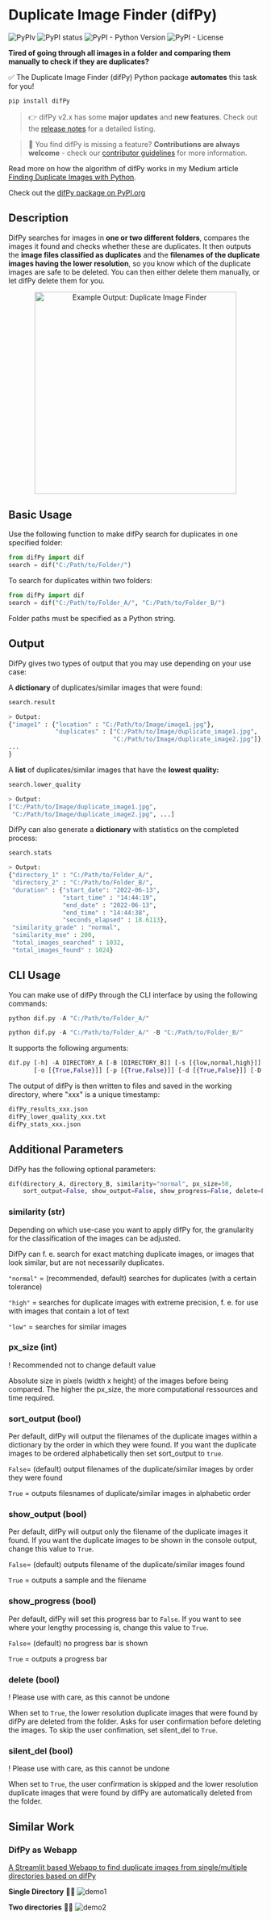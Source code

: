 # Duplicate Image Finder (difPy)

![PyPIv](https://img.shields.io/pypi/v/difPy)
![PyPI status](https://img.shields.io/pypi/status/difPy)
![PyPI - Python Version](https://img.shields.io/pypi/pyversions/difPy)
![PyPI - License](https://img.shields.io/pypi/l/difPy)

**Tired of going through all images in a folder and comparing them manually to check if they are duplicates?**

:white_check_mark: The Duplicate Image Finder (difPy) Python package **automates** this task for you!

```python
pip install difPy
```
> :point_right: difPy v2.x  has some **major updates** and **new features**. Check out the [release notes](https://github.com/elisemercury/Duplicate-Image-Finder/releases/) for a detailed listing.

> :open_hands: You find difPy is missing a feature? **Contributions are always welcome** - check our [contributor guidelines](https://github.com/elisemercury/Duplicate-Image-Finder/wiki/Contributing-to-difPy) for more information.

Read more on how the algorithm of difPy works in my Medium article [Finding Duplicate Images with Python](https://towardsdatascience.com/finding-duplicate-images-with-python-71c04ec8051).

Check out the [difPy package on PyPI.org](https://pypi.org/project/difPy/)

## Description
DifPy searches for images in **one or two different folders**, compares the images it found and checks whether these are duplicates. It then outputs the **image files classified as duplicates** and the **filenames of the duplicate images having the lower resolution**, so you know which of the duplicate images are safe to be deleted. You can then either delete them manually, or let difPy delete them for you.

<p align="center">
  <img src="example_output.png" width="400" title="Example Output: Duplicate Image Finder">
</p>

## Basic Usage
Use the following function to make difPy search for duplicates in one specified folder:

```python
from difPy import dif
search = dif("C:/Path/to/Folder/")
``` 
To search for duplicates within two folders:

```python
from difPy import dif
search = dif("C:/Path/to/Folder_A/", "C:/Path/to/Folder_B/")
``` 
Folder paths must be specified as a Python string.

## Output
DifPy gives two types of output that you may use depending on your use case: 

A **dictionary** of duplicates/similar images that were found: 

```python
search.result

> Output:
{"image1" : {"location" : "C:/Path/to/Image/image1.jpg"},
             "duplicates" : ["C:/Path/to/Image/duplicate_image1.jpg",
                             "C:/Path/to/Image/duplicate_image2.jpg"]},
...
}
``` 

A **list** of duplicates/similar images that have the **lowest quality:** 

```python
search.lower_quality

> Output:
["C:/Path/to/Image/duplicate_image1.jpg", 
 "C:/Path/to/Image/duplicate_image2.jpg", ...]
``` 

DifPy can also generate a **dictionary** with statistics on the completed process:

```python
search.stats

> Output:
{"directory_1" : "C:/Path/to/Folder_A/",
 "directory_2" : "C:/Path/to/Folder_B/",
 "duration" : {"start_date": "2022-06-13",
               "start_time" : "14:44:19",
               "end_date" : "2022-06-13",
               "end_time" : "14:44:38",
               "seconds_elapsed" : 18.6113},
 "similarity_grade" : "normal",
 "similarity_mse" : 200,
 "total_images_searched" : 1032,
 "total_images_found" : 1024}
``` 

## CLI Usage
You can make use of difPy through the CLI interface by using the following commands:

```python
python dif.py -A "C:/Path/to/Folder_A/"

python dif.py -A "C:/Path/to/Folder_A/" -B "C:/Path/to/Folder_B/"
```
It supports the following arguments:

```python
dif.py [-h] -A DIRECTORY_A [-B [DIRECTORY_B]] [-s [{low,normal,high}]] [-px [PX_SIZE]] [-so [{True,False}]]
       [-o [{True,False}]] [-p [{True,False}]] [-d [{True,False}]] [-D [{True,False}]]
```

The output of difPy is then written to files and saved in the working directory, where "xxx" is a unique timestamp:

```python
difPy_results_xxx.json
difPy_lower_quality_xxx.txt
difPy_stats_xxx.json
```

## Additional Parameters
DifPy has the following optional parameters:

```python
dif(directory_A, directory_B, similarity="normal", px_size=50, 
    sort_output=False, show_output=False, show_progress=False, delete=False, silent_del=False)
```
### similarity (str)

Depending on which use-case you want to apply difPy for, the granularity for the classification of the images can be adjusted.

DifPy can f. e. search for exact matching duplicate images, or images that look similar, but are not necessarily duplicates.

``"normal"`` = (recommended, default) searches for duplicates (with a certain tolerance)

``"high"`` = searches for duplicate images with extreme precision, f. e. for use with images that contain a lot of text     

``"low"`` = searches for similar images

### px_size (int)

! Recommended not to change default value

Absolute size in pixels (width x height) of the images before being compared.
The higher the px_size, the more computational ressources and time required. 
   
### sort_output (bool)

Per default, difPy will output the filenames of the duplicate images within a dictionary by the order in which they were found. If you want the duplicate images to be ordered alphabetically then set sort_output to `true`.

```False```= (default) output filenames of the duplicate/similar images by order they were found 

```True``` = outputs filesnames of duplicate/similar images in alphabetic order

### show_output (bool)

Per default, difPy will output only the filename of the duplicate images it found. If you want the duplicate images to be shown in the console output, change this value to ``True``.

```False```= (default) outputs filename of the duplicate/similar images found

```True``` = outputs a sample and the filename

### show_progress (bool)

Per default, difPy will set this progress bar to ``False``. If you want to see where your lengthy processing is, change this value to ``True``.

```False```= (default) no progress bar is shown

```True``` = outputs a progress bar

### delete (bool)

! Please use with care, as this cannot be undone

When set to ``True``, the lower resolution duplicate images that were found by difPy are deleted from the folder. Asks for user confirmation before deleting the images. To skip the user confimation, set silent_del to ```True```.  
                           
### silent_del (bool)

! Please use with care, as this cannot be undone

When set to ``True``, the user confirmation is skipped and the lower resolution duplicate images that were found by difPy are automatically deleted from the folder.

## Similar Work 

### DifPy as Webapp

[A Streamlit based Webapp to find duplicate images from single/multiple directories based on difPy](https://github.com/prateekralhan/Streamlit-based-Duplicate-Images-Finder)

**Single Directory** 📸✅
![demo1](https://user-images.githubusercontent.com/29462447/174408835-438234d9-5ff6-4159-a5e3-b908d885a8bc.gif)

**Two directories** 📸✅
![demo2](https://user-images.githubusercontent.com/29462447/174408842-5128838f-bf8f-43da-97d2-30a3264eb7af.gif)